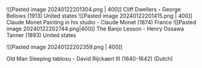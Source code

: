 ![[Pasted image 20240122201304.png | 400]]
Cliff Dwellers - George Bellows (1913) United states
![[Pasted image 20240122201415.png | 400]]
Claude Monet Painting in his studio - Claude Monet (1874) France
![[Pasted image 20240122202744.png|400]]
The Banjo Lesson - Henry Ossawa Tanner (1893) United states

![[Pasted image 20240122202359.png | 400]]
  
Old Man Sleeping tablosu - David Rijckaert III (1640-1642) (Dutch)
